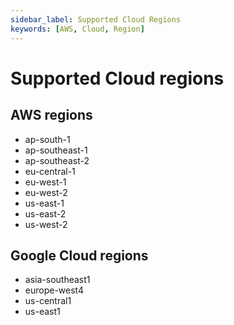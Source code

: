 ```yaml
---
sidebar_label: Supported Cloud Regions
keywords: [AWS, Cloud, Region]
---
```

# Supported Cloud regions

## AWS regions

- ap-south-1
- ap-southeast-1
- ap-southeast-2
- eu-central-1
- eu-west-1
- eu-west-2
- us-east-1
- us-east-2
- us-west-2

## Google Cloud regions

- asia-southeast1
- europe-west4
- us-central1
- us-east1
